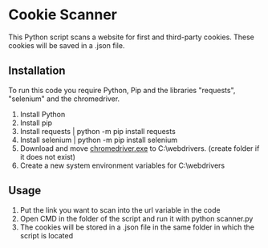 # Cookie Scanner
This Python script scans a website for first and third-party cookies. These cookies will be saved in a .json file.

## Installation
To run this code you require Python, Pip and the libraries "requests", "selenium" and the chromedriver.

1. Install Python
2. Install pip
3. Install requests | python -m pip install requests
4. Install selenium | python -m pip install selenium
5. Download and move [chromedriver.exe](https://sites.google.com/chromium.org/driver/downloads) to C:\webdrivers. (create folder if it does not exist)
6. Create a new system environment variables for C:\webdrivers

## Usage
1. Put the link you want to scan into the url variable in the code
2. Open CMD in the folder of the script and run it with python scanner.py
3. The cookies will be stored in a .json file in the same folder in which the script is located
